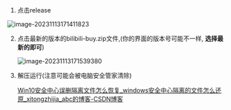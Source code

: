 1. 点击release

![image-20231113171411823](https://blog-1314638240.cos.ap-nanjing.myqcloud.com/image/image-20231113171411823.png)

2. 点击最新的版本的bilibili-buy.zip文件,(你的界面的版本号可能不一样, **选择最新的即可**)

   ![image-20231113171539380](https://blog-1314638240.cos.ap-nanjing.myqcloud.com/image/image-20231113171539380.png)

3. 解压运行(注意可能会被电脑安全管家清除)

   [Win10安全中心误删隔离文件怎么恢复_windows安全中心隔离的文件怎么还原_xitongzhijia_abc的博客-CSDN博客](https://blog.csdn.net/xitongzhijia_abc/article/details/125373425)